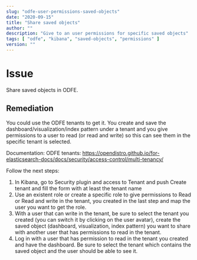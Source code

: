 ```yaml
---
slug: "odfe-user-permissions-saved-objects"
date: "2020-09-15"
title: "Share saved objects"
author: ""
description: "Give to an user permissions for specific saved objects"
tags: [ "odfe", "kibana", "saved-objects", "permissions" ]
version: ""
---
```


# Issue

Share saved objects in ODFE.

## Remediation

You could use the ODFE tenants to get it. You create and save the dashboard/visualization/index pattern under a tenant and you give permissions to a user to read (or read and write) so this can see them in the specific tenant is selected.

Documentation:
ODFE tenants: https://opendistro.github.io/for-elasticsearch-docs/docs/security/access-control/multi-tenancy/

Follow the next steps:

1. In Kibana, go to Security plugin and access to Tenant and push Create tenant and fill the form with at least the tenant name
2. Use an existent role or create a specific role to give permissions to Read or Read and write in the tenant, you created in the last step and map the user you want to get the role.
3. With a user that can write in the tenant, be sure to select the tenant you created (you can switch it by clicking on the user avatar), create the saved object (dashboard, visualization, index pattern) you want to share with another user that has permissions to read in the tenant.
4. Log in with a user that has permission to read in the tenant you created and have the dashboard. Be sure to select the tenant which contains the saved object and the user should be able to see it.
